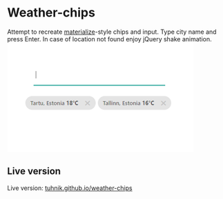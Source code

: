 # Weather-chips
Attempt to recreate [materialize](https://materializecss.com/)-style chips and input. Type city name and press Enter. In case of location not found enjoy jQuery shake animation.
<br>
<img src="https://github.com/tuhnik/tuhnik.github.io/blob/master/weather-chips/screenshots/1.PNG">
<br>

## Live version
Live version: [tuhnik.github.io/weather-chips](https://tuhnik.github.io/weather-chips/)

